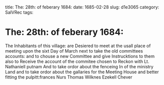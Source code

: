 title: The: 28th: of feberary 1684:
date: 1685-02-28
slug: d1e3065
category: SalVRec
tags: 


<div markdown class="doc" id="d1e3065">


# The: 28th: of feberary 1684:

The Inhabitants of this village: are Desiered to meet at the usall place of meeting upon the sixt Day of March next to take the old committees accounts: and to chouse a new Committee and give Instrucktions to them also to Receive the account of the commitee chosen to Reckon with Lt. Nathaniell putnam And to take ordor about the fenceing In of the ministry Land and to take ordor about the gallaries for the Meeting House and better fitting the pulpitt:frances Nurs Thomas Wilknes Ezekell Chever
</div>